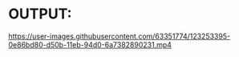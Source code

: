 # OUTPUT:
https://user-images.githubusercontent.com/63351774/123253395-0e86bd80-d50b-11eb-94d0-6a7382890231.mp4
